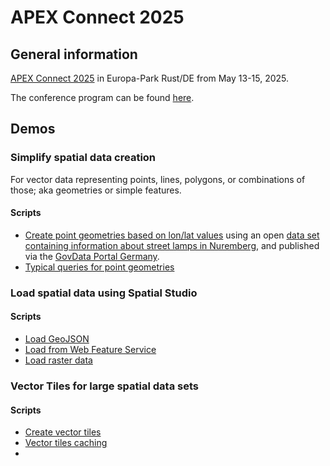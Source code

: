 # APEX Connect 2025

## General information

[APEX Connect 2025](https://apex.doag.org/en/apex-connect-2025/) in Europa-Park Rust/DE from May 13-15, 2025.

The conference program can be found [here](https://my.doag.org/events/apex-connect/2025/agenda/#eventDay.all).

## Demos

### Simplify spatial data creation

For vector data representing points, lines, polygons, or combinations of those; aka geometries or simple features.

#### Scripts

* [Create point geometries based on lon/lat values](./scripts/01_create_point_geometries_from_lon_lat.sql) using an open [data set containing information about street lamps in Nuremberg](./data/01_DE-BY-Nurnberg-202503200800.lit.csv), and published via the [GovData Portal Germany](https://www.govdata.de/suche/daten/strassenlampen-nurnberg-de-by).
* [Typical queries for point geometries](./scripts/02_query_point_geometries.sql)

### Load spatial data using Spatial Studio

#### Scripts

* [Load GeoJSON](./)
* [Load from Web Feature Service](./)
* [Load raster data](./)

### Vector Tiles for large spatial data sets

#### Scripts

* [Create vector tiles](./20_create_vector_tiles_from_point_geometries.sql)
* [Vector tiles caching](./21_cache_vector_tiles.sql)
* [](./22_create_h3_for_hierarchical_aggregates_as_vector_tiles.sql)
